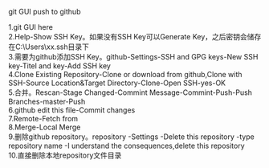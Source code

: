 git GUI push to github

1.git GUI here <br>
2.Help-Show SSH Key。如果没有SSH Key可以Generate Key，之后密钥会储存在C:\Users\xx\.ssh目录下  <br>
3.需要为github添加SSH Key。github-Settings-SSH and GPG keys-New SSH key-Titel and key-Add SSH key  <br>
4.Clone Existing Repository-Clone or download from github,Clone with SSH-Source Location&Target Directory-Clone-Open SSH-yes-OK  <br>
5.合并。Rescan-Stage Changed-Commint Message-Commint-Push-Push Branches-master-Push  <br>
6.github edit this file-Commit changes  <br>
7.Remote-Fetch from  <br>
8.Merge-Local Merge  <br>
9.删除github repository。repository
			   -Settings
			      -Delete this repository
				 -type repository name
				    -I understand the consequences,delete this repository  <br>
10.直接删除本地repository文件目录
